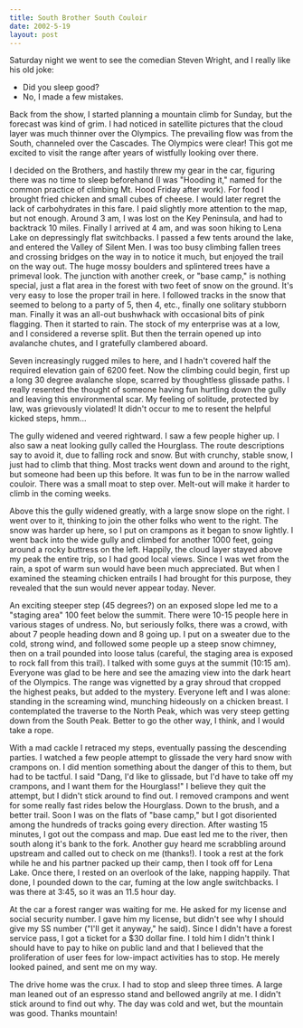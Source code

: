 ```yaml
---
title: South Brother South Couloir
date: 2002-5-19
layout: post
---
```


Saturday night we went to see the comedian Steven Wright, and I really like
his old joke:

* Did you sleep good?
* No, I made a few mistakes.

Back from the show, I started planning a mountain climb for Sunday, but the
forecast was kind of grim. I had noticed in satellite pictures that the cloud
layer was much thinner over the Olympics. The prevailing flow was from the
South, channeled over the Cascades. The Olympics were clear! This got me
excited to visit the range after years of wistfully looking over there.


I decided on the Brothers, and hastily threw my gear in the car, figuring
there was no time to sleep beforehand (I was "Hooding it," named for
the common practice of climbing Mt. Hood Friday after work). For food I brought
fried chicken and small cubes of cheese. I would later regret the lack of
carbohydrates in this fare. I paid slightly more attention to the map, but not
enough. Around 3 am, I was lost on the Key Peninsula, and had to backtrack 10
miles. Finally I arrived at 4 am, and was soon hiking to Lena Lake on
depressingly flat switchbacks. I passed a few tents around the lake, and
entered the Valley of Silent Men. I was too busy climbing fallen trees and
crossing bridges on the way in to notice it much, but enjoyed the trail on the
way out. The huge mossy boulders and splintered trees have a primeval look. The
junction with another creek, or "base camp," is nothing special, just
a flat area in the forest with two feet of snow on the ground. It's very easy
to lose the proper trail in here. I followed tracks in the snow that seemed to
belong to a party of 5, then 4, etc., finally one solitary stubborn man.
Finally it was an all-out bushwhack with occasional bits of pink flagging. Then
it started to rain. The stock of my enterprise was at a low, and I considered a
reverse split. But then the terrain opened up into avalanche chutes, and I
gratefully clambered aboard.


Seven increasingly rugged miles to here, and I hadn't covered half the
required elevation gain of 6200 feet. Now the climbing could begin, first up a
long 30 degree avalanche slope, scarred by thoughtless glissade paths. I really
resented the thought of someone having fun hurtling down the gully and leaving
this environmental scar. My feeling of solitude, protected by law, was
grievously violated! It didn't occur to me to resent the helpful kicked steps,
hmm...


The gully widened and veered rightward. I saw a few people higher up. I also
saw a neat looking gully called the Hourglass. The route descriptions say to
avoid it, due to falling rock and snow. But with crunchy, stable snow, I just
had to climb that thing. Most tracks went down and around to the right, but
someone had been up this before. It was fun to be in the narrow walled couloir.
There was a small moat to step over. Melt-out will make it harder to climb in
the coming weeks.


Above this the gully widened greatly, with a large snow slope on the right.
I went over to it, thinking to join the other folks who went to the right. The
snow was harder up here, so I put on crampons as it began to snow lightly. I
went back into the wide gully and climbed for another 1000 feet, going around a
rocky buttress on the left. Happily, the cloud layer stayed above my peak the
entire trip, so I had good local views. Since I was wet from the rain, a spot
of warm sun would have been much appreciated. But when I examined the steaming
chicken entrails I had brought for this purpose, they revealed that the sun
would never appear today. Never.


An exciting steeper step (45 degrees?) on an exposed slope led me to a
"staging area" 100 feet below the summit. There were 10-15 people
here in various stages of undress. No, but seriously folks, there was a crowd,
with about 7 people heading down and 8 going up. I put on a sweater due to the
cold, strong wind, and followed some people up a steep snow chimney, then on a
trail pounded into loose talus (careful, the staging area is exposed to rock
fall from this trail). I talked with some guys at the summit (10:15 am).
Everyone was glad to be here and see the amazing view into the dark heart of
the Olympics. The range was vignetted by a gray shroud that cropped the highest
peaks, but added to the mystery. Everyone left and I was alone: standing in the
screaming wind, munching hideously on a chicken breast. I contemplated the
traverse to the North Peak, which was very steep getting down from the South
Peak. Better to go the other way, I think, and I would take a rope.


With a mad cackle I retraced my steps, eventually passing the descending
parties. I watched a few people attempt to glissade the very hard snow with
crampons on. I did mention something about the danger of this to them, but had
to be tactful. I said "Dang, I'd like to glissade, but I'd have to take
off my crampons, and I want them for the Hourglass!" I believe they quit
the attempt, but I didn't stick around to find out. I removed crampons and went
for some really fast rides below the Hourglass. Down to the brush, and a better
trail. Soon I was on the flats of "base camp," but I got disoriented
among the hundreds of tracks going every direction. After wasting 15 minutes, I
got out the compass and map. Due east led me to the river, then south along
it's bank to the fork. Another guy heard me scrabbling around upstream and
called out to check on me (thanks!). I took a rest at the fork while he
and his partner packed up their camp, then I took off for Lena Lake. Once
there, I rested on an overlook of the lake, napping happily. That done, I
pounded down to the car, fuming at the low angle switchbacks. I was there at
3:45, so it was an 11.5 hour day.


At the car a forest ranger was waiting for me. He asked for my license and
social security number. I gave him my license, but didn't see why I should give
my SS number ("I'll get it anyway," he said). Since I didn't have a
forest service pass, I got a ticket for a $30 dollar fine. I told him I didn't
think I should have to pay to hike on public land and that I believed that the
proliferation of user fees for low-impact activities has to stop. He merely
looked pained, and sent me on my way.


The drive home was the crux. I had to stop and sleep three times. A large
man leaned out of an espresso stand and bellowed angrily at me. I didn't stick
around to find out why. The day was cold and wet, but the mountain was good.
Thanks mountain!



